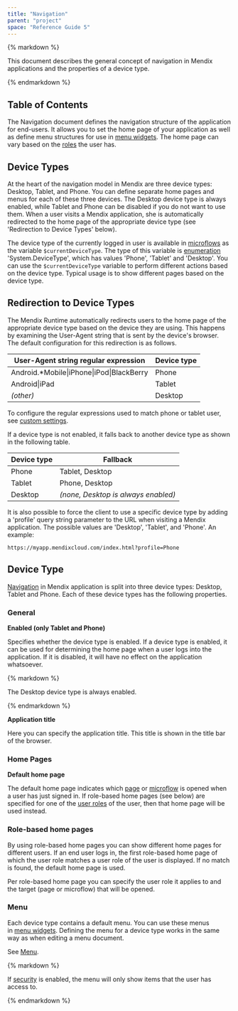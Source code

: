 ```yaml
---
title: "Navigation"
parent: "project"
space: "Reference Guide 5"
---
```



<div class="alert alert-info">{% markdown %}

This document describes the general concept of navigation in Mendix applications and the properties of a device type.

{% endmarkdown %}</div>

## Table of Contents



The Navigation document defines the navigation structure of the application for end-users. It allows you to set the home page of your application as well as define menu structures for use in [menu widgets](/refguide5/menu-widgets). The home page can vary based on the [roles](/refguide5/user-roles) the user has.

## Device Types

At the heart of the navigation model in Mendix are three device types: Desktop, Tablet, and Phone. You can define separate home pages and menus for each of these three devices. The Desktop device type is always enabled, while Tablet and Phone can be disabled if you do not want to use them. When a user visits a Mendix application, she is automatically redirected to the home page of the appropriate device type (see 'Redirection to Device Types' below).

The device type of the currently logged in user is available in [microflows](/refguide5/microflows) as the variable `$currentDeviceType`. The type of this variable is [enumeration](/refguide5/enumerations) 'System.DeviceType', which has values 'Phone', 'Tablet' and 'Desktop'. You can use the `$currentDeviceType` variable to perform different actions based on the device type. Typical usage is to show different pages based on the device type.

## Redirection to Device Types

The Mendix Runtime automatically redirects users to the home page of the appropriate device type based on the device they are using. This happens by examining the User-Agent string that is sent by the device's browser. The default configuration for this redirection is as follows.

<table><thead><tr><th class="confluenceTh">User-Agent string regular expression</th><th class="confluenceTh">Device type</th></tr></thead><tbody><tr><td class="confluenceTd">Android.*Mobile|iPhone|iPod|BlackBerry</td><td class="confluenceTd">Phone</td></tr><tr><td class="confluenceTd">Android|iPad</td><td class="confluenceTd">Tablet</td></tr><tr><td class="confluenceTd"><em>(other)</em></td><td class="confluenceTd">Desktop</td></tr></tbody></table>

To configure the regular expressions used to match phone or tablet user, see [custom settings](/refguide5/custom-settings).

If a device type is not enabled, it falls back to another device type as shown in the following table.

<table><thead><tr><th class="confluenceTh">Device type</th><th class="confluenceTh">Fallback</th></tr></thead><tbody><tr><td class="confluenceTd">Phone</td><td class="confluenceTd">Tablet, Desktop</td></tr><tr><td class="confluenceTd">Tablet</td><td class="confluenceTd">Phone, Desktop</td></tr><tr><td class="confluenceTd">Desktop</td><td class="confluenceTd"><em>(none, Desktop is always enabled)</em></td></tr></tbody></table>

It is also possible to force the client to use a specific device type by adding a 'profile' query string parameter to the URL when visiting a Mendix application. The possible values are 'Desktop', 'Tablet', and 'Phone'. An example:

`https://myapp.mendixcloud.com/index.html?profile=Phone`

## Device Type

[Navigation](/refguide5/navigation) in Mendix application is split into three device types: Desktop, Tablet and Phone. Each of these device types has the following properties.

### General

**Enabled (only Tablet and Phone)**

Specifies whether the device type is enabled. If a device type is enabled, it can be used for determining the home page when a user logs into the application. If it is disabled, it will have no effect on the application whatsoever.

<div class="alert alert-info">{% markdown %}

The Desktop device type is always enabled.

{% endmarkdown %}</div>

**Application title**

Here you can specify the application title. This title is shown in the title bar of the browser.

### Home Pages

**Default home page**

The default home page indicates which [page](/refguide5/page) or [microflow](/refguide5/microflow) is opened when a user has just signed in. If role-based home pages (see below) are specified for one of the [user roles](/refguide5/user-roles) of the user, then that home page will be used instead.

### Role-based home pages

By using role-based home pages you can show different home pages for different users. If an end user logs in, the first role-based home page of which the user role matches a user role of the user is displayed. If no match is found, the default home page is used.

Per role-based home page you can specify the user role it applies to and the target (page or microflow) that will be opened.

### Menu

Each device type contains a default menu. You can use these menus in [menu widgets](/refguide5/menu-widgets). Defining the menu for a device type works in the same way as when editing a menu document.

See [Menu](/refguide5/menu).

<div class="alert alert-warning">{% markdown %}

If [security](/refguide5/project-security) is enabled, the menu will only show items that the user has access to.

{% endmarkdown %}</div>
